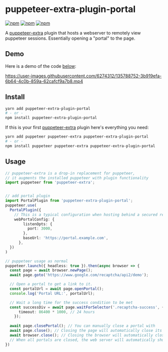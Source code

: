 # puppeteer-extra-plugin-portal

 [![npm](https://img.shields.io/npm/v/puppeteer-extra-plugin-portal.svg)](https://www.npmjs.com/package/puppeteer-extra-plugin-portal) [![npm](https://img.shields.io/npm/dt/puppeteer-extra-plugin-portal.svg)](https://www.npmjs.com/package/puppeteer-extra-plugin-portal) [![npm](https://img.shields.io/npm/l/puppeteer-extra-plugin-portal.svg)](https://www.npmjs.com/package/puppeteer-extra)

A [puppeteer-extra](https://github.com/berstend/puppeteer-extra) plugin that hosts a webserver to remotely view puppeteer sessions. Essentially opening a "portal" to the page.

## Demo

Here is a demo of the code [below](#usage):

https://user-images.githubusercontent.com/6274312/135788752-3b919efa-6b64-4c0b-859a-62cafcf9a7b8.mp4

## Install

```bash
yarn add puppeteer-extra-plugin-portal
# - or -
npm install puppeteer-extra-plugin-portal
```

If this is your first [puppeteer-extra](https://github.com/berstend/puppeteer-extra) plugin here's everything you need:

```bash
yarn add puppeteer puppeteer-extra puppeteer-extra-plugin-portal
# - or -
npm install puppeteer puppeteer-extra puppeteer-extra-plugin-portal
```

## Usage

```typescript
// puppeteer-extra is a drop-in replacement for puppeteer,
// it augments the installed puppeteer with plugin functionality
import puppeteer from 'puppeteer-extra';


// add portal plugin
import PortalPlugin from 'puppeteer-extra-plugin-portal';
puppeteer.use(
  PortalPlugin({
    // This is a typical configuration when hosting behind a secured reverse proxy
    webPortalConfig: {
        listenOpts: {
          port: 3000,
        },
        baseUrl: 'https://portal.example.com',
      },
  })
)

// puppeteer usage as normal
puppeteer.launch({ headless: true }).then(async browser => {
  const page = await browser.newPage();
  await page.goto('https://www.google.com/recaptcha/api2/demo');

  // Open a portal to get a link to it. 
  const portalUrl = await page.openPortal();
  console.log('Portal URL:', portalUrl);

  // Wait a long time for the success condition to be met
  const successDiv = await page.waitForSelector('.recaptcha-success', {
      timeout: 86400 * 1000, // 24 hours
    });
  
  await page.closePortal(); // You can manually close a portal with
  await page.close(); // Closing the page will automatically close its portal.
  await browser.close(); // Closing the browser will automatically close the portals opened on it.
  // When all portals are closed, the web server will automatically shut down
})
```
